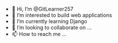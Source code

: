 - 👋 Hi, I’m @GitLearner257
- 👀 I’m interested to build web applications
- 🌱 I’m currently learning Django
- 💞️ I’m looking to collaborate on ...
- 📫 How to reach me ...

<!---
GitLearner257/GitLearner257 is a ✨ special ✨ repository because its `README.md` (this file) appears on your GitHub profile.
You can click the Preview link to take a look at your changes.
--->
